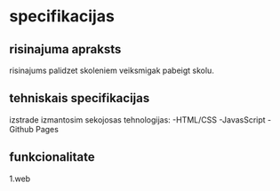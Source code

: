 # specifikacijas

## risinajuma apraksts
risinajums palidzet skoleniem veiksmigak pabeigt skolu.

## tehniskais specifikacijas
izstrade izmantosim sekojosas tehnologijas:
-HTML/CSS
-JavasScript
-Github Pages

## funkcionalitate
1.web
